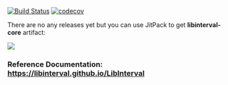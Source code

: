 [![Build Status](https://travis-ci.com/LibInterval/LibInterval.svg?branch=master)](https://travis-ci.org/LibInterval/LibInterval)
[![codecov](https://codecov.io/gh/LibInterval/LibInterval/branch/master/graph/badge.svg)](https://codecov.io/gh/LibInterval/LibInterval)

There are no any releases yet but you can use JitPack to get **libinterval-core** artifact:

[![](https://jitpack.io/v/LibInterval/LibInterval.svg)](https://jitpack.io/#LibInterval/LibInterval)

### Reference Documentation: https://libinterval.github.io/LibInterval